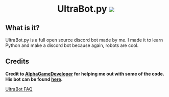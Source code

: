 <h1 align="center">UltraBot.py <img src="https://cdn.discordapp.com/app-icons/1225220764861730867/f66bd4beb4f1ebee0685d8c5cfd646bb.png?size=48" /></h1>

<!-- ![alt text](https://cdn.discordapp.com/app-icons/1225220764861730867/f66bd4beb4f1ebee0685d8c5cfd646bb.png?size=256) -->

## What is it?
UltraBot.py is a full open source discord bot made by me. I made it to learn Python and make a discord bot because again, robots are cool.

## Credits
**Credit to [AlphaGameDeveloper](https://github.com/AlphaGameDeveloper) for helping me out with some of the code.  His bot can be found [here](https://github.com/AlphaGameDeveloper/AlphaGameBot).**

[UltraBot FAQ](https://combinesoldier14.blogspot.com/p/ultrabot-links-faq.html)
